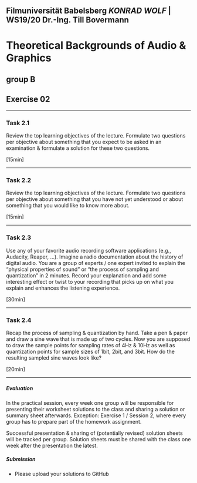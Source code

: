 Filmuniversität Babelsberg *KONRAD WOLF* | WS19/20
Dr.-Ing. Till Bovermann
---

# Theoretical Backgrounds of Audio & Graphics 

group B
-------


## Exercise 02 

--- 

### Task 2.1 

Review the top learning objectives of the lecture. Formulate two questions per
objective about something that you expect to be asked in an examination &
formulate a solution for these two questions.

[15min]

---

### Task 2.2

Review the top learning objectives of the lecture. Formulate two questions per
objective about something that you have not yet understood or about something
that you would like to know more about.

[15min]

--- 

### Task 2.3 

Use any of your favorite audio recording software applications (e.g., Audacity,
Reaper, ...). Imagine a radio documentation about the history of digital audio.
You are a group of experts / one expert invited to explain the “physical
properties of sound” or “the process of sampling and quantization” in 2
minutes. Record your explanation and add some interesting effect or twist to
your recording that picks up on what you explain and enhances the listening
experience.

[30min]

--- 

### Task 2.4 

Recap the process of sampling & quantization by hand. Take a pen & paper and
draw a sine wave that is made up of two cycles.  Now you are supposed to draw
the sample points for sampling rates of 4Hz & 10Hz as well as quantization
points for sample sizes of 1bit, 2bit, and 3bit. How do the resulting sampled
sine waves look like?

[20min]


---

##### Evaluation  

In the practical session, every week one group will be responsible for
presenting their worksheet solutions to the class and sharing a solution or
summary sheet afterwards. Exception: Exercise 1 / Session 2, where every group
has to prepare part of the homework assignment. 

Successful presentation & sharing of (potentially revised) solution sheets will
be tracked per group. Solution sheets must be shared with the class one week
after the presentation the latest.

##### Submission

* Please upload your solutions to GitHub